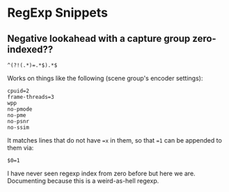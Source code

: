 # RegExp Snippets

## Negative lookahead with a capture group zero-indexed??

```regexp
^(?!(.*)=.*$).*$
```

Works on things like the following (scene group's encoder settings):

```log
cpuid=2
frame-threads=3
wpp
no-pmode
no-pme
no-psnr
no-ssim
```

It matches lines that do not have `=x` in them, so that `=1` can be appended to them via:

```regexp
$0=1
```

I have never seen regexp index from zero before but here we are. Documenting because this is a weird-as-hell regexp.
